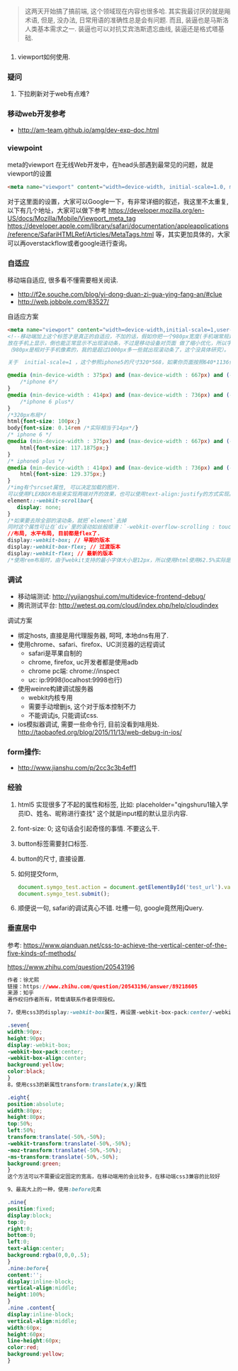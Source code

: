 > 这两天开始搞了搞前端, 这个领域现在内容也很多哈. 其实我最讨厌的就是飚术语, 但是, 没办法, 日常用语的准确性总是会有问题. 而且, 装逼也是马斯洛人类基本需求之一. 装逼也可以对抗艾宾浩斯遗忘曲线, 装逼还是格式塔基础.

### 
1. viewport如何使用.


### 疑问

1. 下拉刷新对于web有点难?

### 移动web开发参考

- http://am-team.github.io/amg/dev-exp-doc.html



### viewpoint

meta的viewport
在无线Web开发中，在head头部遇到最常见的问题，就是viewport的设置

```html
<meta name="viewport" content="width=device-width, initial-scale=1.0, maximum-scale=1.0, minimum-scale=1.0, user-scalable=0"/>
```

对于这里面的设置，大家可以Google一下，有非常详细的叙述，我这里不太重复,以下有几个地址，大家可以做下参考 https://developer.mozilla.org/en-US/docs/Mozilla/Mobile/Viewport_meta_tag https://developer.apple.com/library/safari/documentation/appleapplications/reference/SafariHTMLRef/Articles/MetaTags.html 等，其实更加具体的，大家可以再overstackflow或者google进行查询。



### 自适应

移动端自适应, 很多看不懂需要相关阅读.

- http://f2e.souche.com/blog/yi-dong-duan-zi-gua-ying-fang-an/#clue
- http://web.jobbole.com/83527/

自适应方案

```html
<meta name="viewport" content="width=device-width,initial-scale=1,user-scalable=no"/>
<!--移动端加上这个标签才是真正的自适应，不加的话，假如你把一个980px宽度(手机端常规是980)的PC网页
放在手机上显示，倒也能正常显示不出现滚动条，不过是移动设备对页面 做了缩小优化，所以字体等都相应缩小了
（980px是相对于手机像素的，我的是超过1000px多一些就出现滚动条了，这个没具体研究）。

关于  initial-scale=1 ，这个参照iphone5的尺寸320*568，如果你页面按照640*1136做的话，scale就设为0.5, 这个很有用, 因为视觉稿经常是x2的.-->
```

```css
@media (min-device-width : 375px) and (max-device-width : 667px) and (-webkit-min-device-pixel-ratio : 2){
    /*iphone 6*/
}
@media (min-device-width : 414px) and (max-device-width : 736px) and (-webkit-min-device-pixel-ratio : 3){
    /*iphone 6 plus*/
}
/*320px布局*/
html{font-size: 100px;}
body{font-size: 0.14rem /*实际相当于14px*/} 
/* iphone 6 */
@media (min-device-width : 375px) and (max-device-width : 667px) and (-webkit-min-device-pixel-ratio : 2){
    html{font-size: 117.1875px;}
}
/* iphone6 plus */
@media (min-device-width : 414px) and (max-device-width : 736px) and (-webkit-min-device-pixel-ratio : 3){
    html{font-size: 129.375px;}
}
/*img有个srcset属性, 可以决定加载的图片.
可以使用FLEXBOX布局来实现两端对齐的效果，也可以使用text-align:justify的方式实现。*/
element::-webkit-scrollbar{
   display: none;
}
/*如果要去除全部的滚动条，就把`element`去掉
同时这个属性可让在`div`里的滚动如丝般顺滑：`-webkit-overflow-scrolling : touch`; */
//布局, 水平布局, 目前都是flex了.
display:-webkit-box; // 早期的版本
display:-webkit-box-flex; // 过渡版本
display:-webkit-flex; // 最新的版本
/*使用rem布局时，由于webkit支持的最小字体大小是12px，所以使用html使用62.5%实际是12px，这样很难计算，我的做法是设置成625%即100px，然后1rem就相当于100px*/
```






### 调试

- 移动端测试: http://yujiangshui.com/multidevice-frontend-debug/
- 腾讯测试平台: http://wetest.qq.com/cloud/index.php/help/cloudindex

调试方案

- 绑定hosts, 直接是用代理服务器, 呵呵, 本地dns有用了.
- 使用chrome、safari、firefox、UC浏览器的远程调试
  - safari是苹果自制的
  - chrome, firefox, uc开发者都是使用adb
  - chrome pc端: chrome://inspect
  - uc: ip:9998(localhost:9998也行)
- 使用weinre构建调试服务器
  - webkit内核专用
  - 需要手动增删js, 这个对于版本控制不力
  - 不能调试js, 只能调试css.
- ios模拟器调试, 需要一些命令行, 目前没看到啥用处. http://taobaofed.org/blog/2015/11/13/web-debug-in-ios/

### form操作:

- http://www.jianshu.com/p/2cc3c3b4eff1

### 经验

1. html5 实现很多了不起的属性和标签, 比如: placeholder="qingshuru1输入学员ID、姓名、昵称进行查找" 这个就是input框的默认显示内容.

2. font-size: 0; 这句话会引起奇怪的事情. 不要这么干.

3. button标签需要封口标签.

4. button的尺寸, 直接设置.

5. 如何提交form,

   ```javascript
   document.symgo_test.action = document.getElementById('test_url').value;
   document.symgo_test.submit();
   ```

6. 顺便说一句, safari的调试真心不错. 吐槽一句, google竟然用jQuery.

### 垂直居中

参考: https://www.qianduan.net/css-to-achieve-the-vertical-center-of-the-five-kinds-of-methods/

https://www.zhihu.com/question/20543196

```css
作者：徐尤熙
链接：https://www.zhihu.com/question/20543196/answer/89218605
来源：知乎
著作权归作者所有，转载请联系作者获得授权。

7，使用css3的display:-webkit-box属性，再设置-webkit-box-pack:center/-webkit-box-align:center

.seven{
width:90px;
height:90px;
display:-webkit-box;
-webkit-box-pack:center;
-webkit-box-align:center;
background:yellow;
color:black;
}
8，使用css3的新属性transform:translate(x,y)属性

.eight{
position:absolute;
width:80px;
height:80px;
top:50%;
left:50%;
transform:translate(-50%,-50%);
-webkit-transform:translate(-50%,-50%);
-moz-transform:translate(-50%,-50%);
-ms-transform:translate(-50%,-50%);
background:green;
}
这个方法可以不需要设定固定的宽高，在移动端用的会比较多，在移动端css3兼容的比较好

9、最高大上的一种，使用:before元素

.nine{
position:fixed;
display:block;
top:0;
right:0;
bottom:0;
left:0;
text-align:center;
background:rgba(0,0,0,.5);
}
.nine:before{
content:'';
display:inline-block;
vertical-align:middle;
height:100%;
}
.nine .content{
display:inline-block;
vertical-align:middle;
width:60px;
height:60px;
line-height:60px;
color:red;
background:yellow;
}


```

